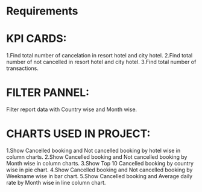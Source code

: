 # Requirements
# KPI CARDS:
1.Find total number of cancelation in resort hotel and city hotel.
2.Find total number of not cancelled in resort hotel and city hotel.
3.Find total number of transactions.

# FILTER PANNEL:
Filter report data with Country wise and Month wise.

# CHARTS USED IN PROJECT:
1.Show Cancelled booking and Not cancelled booking by hotel wise in column charts.
2.Show Cancelled booking and Not cancelled booking by Month wise in column charts.
3.Show Top 10 Cancelled booking by country wise in pie chart.
4.Show Cancelled booking and Not cancelled booking by Weekname wise in bar chart.
5.Show Cancelled booking and Average daily rate by Month wise in line column chart.

